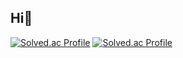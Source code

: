 ## Hi👋

<!--
**boriaegi/boriaegi** is a ✨ _special_ ✨ repository because its `README.md` (this file) appears on your GitHub profile.

Here are some ideas to get you started:

- 🔭 I’m currently working on ...
- 🌱 I’m currently learning ...
- 👯 I’m looking to collaborate on ...
- 🤔 I’m looking for help with ...
- 💬 Ask me about ...
- 📫 How to reach me: ...
- 😄 Pronouns: ...
- ⚡ Fun fact: ...
-->
[![Solved.ac Profile](http://mazassumnida.wtf/api/v2/generate_badge?boj=boriaegi)](https://solved.ac/boriaegi/)
[![Solved.ac Profile](http://mazassumnida.wtf/api/v2/generate_badge?boj=wkdekdms00)](https://solved.ac/wkdekdms00/)
